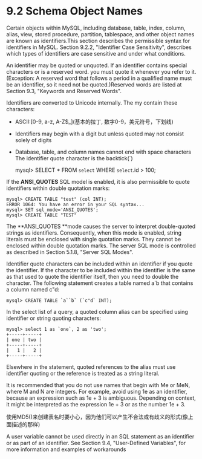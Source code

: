 # 9.2 Schema Object Names

Certain objects within MySQL, including database, table, index, column, alias, view, stored procedure, partition, tablespace, and other object names are known as identifiers.This section describes the permissible syntax for identifiers in MySQL. Section 9.2.2, "Identifier Case Sensitivity", describes which types of identifiers are case sensitive and under what conditions.

An identifier may be quoted or unquoted. If an identifier contains special characters or is a reserved word. you must quote it whenever you refer to it.\(Exception: A reserved word that follows a period in a qualified name must be an identifier, so it need not be quoted.\)Reserved words are listed at Section 9.3, "Keywords and Reserved Words".

Identifiers are converted to Unicode internally. The my contain these characters:

* ASCII:\[0-9, a-z, A-Z$\_\]\(基本的拉丁, 数字0-9，美元符号，下划线\)
* Identifiers may begin with a digit but unless quoted may not consist solely of digits
* Database, table, and column names cannot end with space characters  
  The identifier quote character is the backtick\(\`\)

  mysql&gt; SELECT \* FROM `select` WHERE `select`.id &gt; 100;

If the **ANSI\_QUOTES** SQL model is enabled, it is also permissible to quote identifiers within double quotation marks:

```
mysql> CREATE TABLE "test" (col INT);
ERROR 1064: You have an error in your SQL syntax...
mysql> SET sql_mode='ANSI_QUOTES';
mysql> CREATE TABLE "TEST"
```

The **ANSI\_QUOTES **mode causes the server to interpret double-quoted strings as identifiers. Consequently, when this mode is enabled, string literals must be enclosed with single quotation marks. They cannot be enclosed within double quotation marks. The server SQL mode is controlled as described in Section 5.1.8, "Server SQL Modes".

Identifier quote characters can be included within an identifier if you quote the identifier. If the character to be included within the identifier is the same as that used to quote the identifier itself, then you need to double the character. The following statement creates a table named a\`b that contains a column named c"d:

    mysql> CREATE TABLE `a``b` (`c"d` INT);

 In the select list of a query, a quoted column alias can be specified using identifier or string quoting characters:

    mysql> select 1 as `one`, 2 as 'two';
    +-----+-----+
    | one | two |
    +-----+-----+
    |   1 |   2 |
    +-----+-----+

Elsewhere in the statement, quoted references to the alias must use identifier quoting or the reference is treated as a string literal.

It is recommended that you do not use names that begin with Me or MeN, where  M and N are integers. For example, avoid using 1e as an identifier, because an expression such as 1e + 3 is ambiguous.  Depending on context, it might be interpreted as the expression 1e + 3 or as the number 1e + 3.

使用MD5\(\)来创建表名时要小心，因为他们可以产生不合法或有歧义的形式\(像上面描述的那样\)

A user variable cannot be used directly in an SQL statement as an identifier or as part of an identifier. See Section 9.4, "User-Defined Variables", for more information and examples of workarounds

